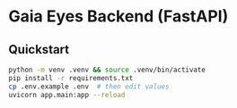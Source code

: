 # Gaia Eyes Backend (FastAPI)

## Quickstart
```bash
python -m venv .venv && source .venv/bin/activate
pip install -r requirements.txt
cp .env.example .env  # then edit values
uvicorn app.main:app --reload

